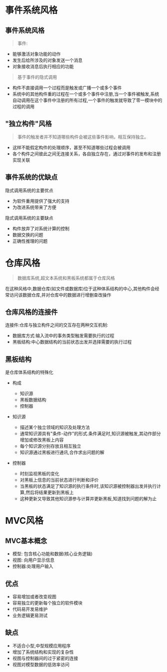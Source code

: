 # 事件系统风格

## 事件系统风格

> 事件:

* 能够激活对象功能的动作
* 发生后给所涉及的对象发送一个消息
* 对象接收消息后执行相应的功能

> 基于事件的隐式调用

* 构件不直接调用一个过程而是触发或广播一个或多个事件
* 系统中的其他构件重的过程在一个或多个事件中注册,当一个事件被触发,系统自动调用在这个事件中注册的所有过程,一个事件的触发就导致了零一模块中的过程的调用

## "独立构件"风格

> 事件的触发者并不知道哪些构件会被这些事件影响，相互保持独立。

* 这样不能假定构件的处理顺序，甚至不知道哪些过程会被调用
* 各个构件之间彼此之间无连接关系，各自独立存在，通过对事件的发布和注册实现关联

## 事件系统的优缺点

隐式调用系统的主要优点
* 为软件重用提供了强大的支持
* 为改进系统带来了方便

隐式调用系统的主要缺点
* 构件放弃了对系统计算的控制
* 数据交换的问题
* 正确性推理的问题

# 仓库风格

> 数据库系统,超文本系统和黑板系统都属于仓库风格

在这种风格中,数据仓库(如文件或数据库)位于这种体系结构的中心,其他构件会经常访问该数据仓库,并对仓库中的数据进行增删查改操作

## 仓库风格的连接件

连接件:仓库与独立构件之间的交互存在两种交互机制:
* 数据库方式:输入流中的事务类型触发需要执行的过程
* 黑板结构:中心数据结构的当前状态出发并选择需要的执行过程

## 黑板结构

是仓库体系结构的特殊化

* 构成
  * 知识源
  * 黑板数据结构
  * 控制器

* 知识源
  * 描述某个独立领域的知识及处理方法
  * 通常知识源具有"条件-动作"的形式.条件满足时,知识源被触发,其动作部分增加或修改黑板上内容
  * 每个知识源分别存放且相互独立
  * 知识源通过黑板进行通讯,合作求出问题的解

* 控制器
  * 时刻监视黑板的变化
  * 对黑板上信息的当前状态进行判断和评价
  * 当黑板的状态满足了知识源的执行条件时,该知识源被控制器出发并执行计算,然后将结果更新到黑板上
  * 这种更新又导致其他知识源参与计算并更新黑板,知道找到问题的解为止

# MVC风格

## MVC基本概念

* 模型: 包含核心功能和数据(核心业务逻辑)
* 视图: 向用户显示信息
* 控制器:处理用户输入

## 优点

* 容易增加或者改变视图
* 容易独立的更新每个独立的软件模块
* 代码易开发易维护
* 业务逻辑更易测试

## 缺点

* 不适合小型,中型规模应用程序
* 增加了系统结构和实现的复杂性
* 视图与控制器间的过于紧密的连接
* 视图对模型数据的低效率访问